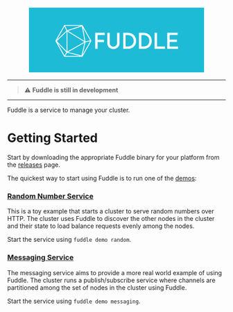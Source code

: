 <p align="center">
  <img src='assets/images/logo.png?raw=true' width='80%'>
</p>

---

> :warning: **Fuddle is still in development**

---

Fuddle is a service to manage your cluster.

# Getting Started

Start by downloading the appropriate Fuddle binary for your platform from the
[releases](https://github.com/andydunstall/fuddle/releases) page.

The quickest way to start using Fuddle is to run one of the [demos](./demos):

### [Random Number Service](./demos/random)
This is a toy example that starts a cluster to serve random numbers over HTTP.
The cluster uses Fuddle to discover the other nodes in the cluster and their
state to load balance requests evenly among the nodes.

Start the service using `fuddle demo random`.

### [Messaging Service](./demos/messaging)
The messaging service aims to provide a more real world example of using Fuddle.
The cluster runs a publish/subscribe service where channels are partitioned
among the set of nodes in the cluster using Fuddle.

Start the service using `fuddle demo messaging`.
